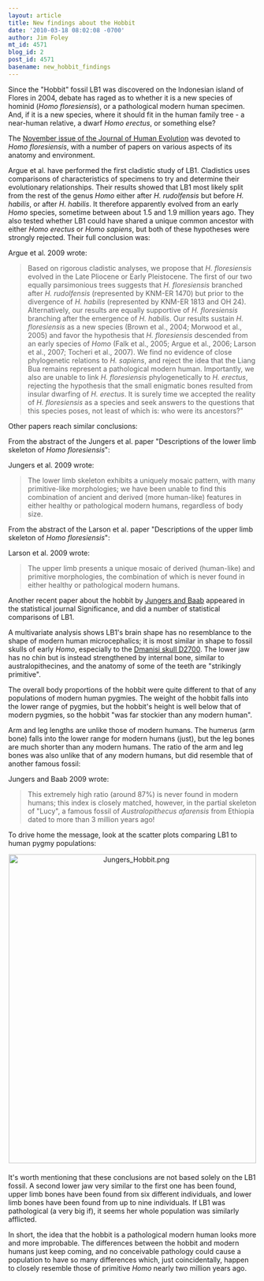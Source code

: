 ```yaml
---
layout: article
title: New findings about the Hobbit
date: '2010-03-18 08:02:08 -0700'
author: Jim Foley
mt_id: 4571
blog_id: 2
post_id: 4571
basename: new_hobbit_findings
---
```

Since the "Hobbit" fossil LB1 was discovered on the Indonesian island of Flores in 2004, debate has raged as to whether it is a new species of hominid (_Homo floresiensis_), or a pathological modern human specimen. And, if it is a new species, where it should fit in the human family tree - a near-human relative, a dwarf _Homo erectus_, or something else?

The [November issue of the Journal of Human Evolution](http://tinyurl.com/yjs5mb6) was devoted to _Homo floresiensis_, with a number of papers on various aspects of its anatomy and environment.

Argue et al. have performed the first cladistic study of LB1. Cladistics uses comparisons of characteristics of specimens to try and determine their evolutionary relationships. Their results showed that LB1 most likely split from the rest of the genus _Homo_ either after _H. rudolfensis_ but before _H. habilis_, or after _H. habilis_. It therefore apparently evolved from an early _Homo_ species, sometime between about 1.5 and 1.9 million years ago. They also tested whether LB1 could have shared a unique common ancestor with either _Homo erectus_ or _Homo sapiens_, but both of these hypotheses were strongly rejected. Their full conclusion was:

Argue et al. 2009 wrote:

> Based on rigorous cladistic analyses, we propose that _H. floresiensis_ evolved in the Late Pliocene or Early Pleistocene. The first of our two equally parsimonious trees suggests that _H. floresiensis_ branched after _H. rudolfensis_ (represented by KNM-ER 1470) but prior to the divergence of _H. habilis_ (represented by KNM-ER 1813 and OH 24). Alternatively, our results are equally supportive of _H. floresiensis_ branching after the emergence of _H. habilis_. Our results sustain _H. floresiensis_ as a new species (Brown et al., 2004; Morwood et al., 2005) and favor the hypothesis that _H. floresiensis_ descended from an early species of _Homo_ (Falk et al., 2005; Argue et al., 2006; Larson et al., 2007; Tocheri et al., 2007). We find no evidence of close phylogenetic relations to _H. sapiens_, and reject the idea that the Liang Bua remains represent a pathological modern human. Importantly, we also are unable to link _H. floresiensis_ phylogenetically to _H. erectus_, rejecting the hypothesis that the small enigmatic bones resulted from insular dwarfing of _H. erectus_. It is surely time we accepted the reality of _H. floresiensis_ as a species and seek answers to the questions that this species poses, not least of which is: who were its ancestors?"

Other papers reach similar conclusions:

From the abstract of the Jungers et al. paper "Descriptions of the lower limb skeleton of _Homo floresiensis_":

Jungers et al. 2009 wrote:

> The lower limb skeleton exhibits a uniquely mosaic pattern, with many primitive-like morphologies; we have been unable to find this combination of ancient and derived (more human-like) features in either healthy or pathological modern humans, regardless of body size.

From the abstract of the Larson et al. paper "Descriptions of the upper limb skeleton of _Homo floresiensis_":

Larson et al. 2009 wrote:

> The upper limb presents a unique mosaic of derived (human-like) and primitive morphologies, the combination of which is never found in either healthy or pathological modern humans.

Another recent paper about the hobbit by [Jungers and Baab](http://www3.interscience.wiley.com/journal/122688405/abstract) appeared in the statistical journal Significance, and did a number of statistical comparisons of LB1.

A multivariate analysis shows LB1's brain shape has no resemblance to the shape of modern human microcephalics; it is most similar in shape to fossil skulls of early _Homo_, especially to the [Dmanisi skull D2700](http://www.talkorigins.org/faqs/homs/d2700.html). The lower jaw has no chin but is instead strengthened by internal bone, similar to australopithecines, and the anatomy of some of the teeth are "strikingly primitive".

The overall body proportions of the hobbit were quite different to that of any populations of modern human pygmies. The weight of the hobbit falls into the lower range of pygmies, but the hobbit's height is well below that of modern pygmies, so the hobbit "was far stockier than any modern human".

Arm and leg lengths are unlike those of modern humans. The humerus (arm bone) falls into the lower range for modern humans (just), but the leg bones are much shorter than any modern humans. The ratio of the arm and leg bones was also unlike that of any modern humans, but did resemble that of another famous fossil:

Jungers and Baab 2009 wrote:

> This extremely high ratio (around 87%) is never found in modern humans; this index is closely matched, however, in the partial skeleton of "Lucy", a famous fossil of _Australopithecus afarensis_ from Ethiopia dated to more than 3 million years ago!

To drive home the message, look at the scatter plots comparing LB1 to human pygmy populations:

<img src="/PT/uploads/2010/Jungers_Hobbit.png" alt="Jungers_Hobbit.png" width="502" height="626" style="text-align: center; display: block; margin: 0 auto 20px;" class="mt-image-center" />

It's worth mentioning that these conclusions are not based solely on the LB1 fossil. A second lower jaw very similar to the first one has been found, upper limb bones have been found from six different individuals, and lower limb bones have been found from up to nine individuals. If LB1 was pathological (a very big if), it seems her whole population was similarly afflicted.

In short, the idea that the hobbit is a pathological modern human looks more and more improbable. The differences between the hobbit and modern humans just keep coming, and no conceivable pathology could cause a population to have so many differences which, just coincidentally, happen to closely resemble those of primitive _Homo_ nearly two million years ago.
